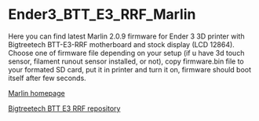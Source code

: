 # Ender3_BTT_E3_RRF_Marlin

Here you can find latest Marlin 2.0.9 firmware for Ender 3 3D printer with 
Bigtreetech BTT-E3-RRF motherboard and stock display (LCD 12864).
Choose one of firmware file depending on your setup (if u have 3d touch sensor, filament runout sensor installed, or not),
copy firmware.bin file to your formated SD card, put it in printer and turn it on, firmware should boot itself after few seconds. 

[Marlin homepage](https://marlinfw.org/)

[Bigtreetech BTT E3 RRF repository](https://github.com/bigtreetech/BTT-E3-RRF)
